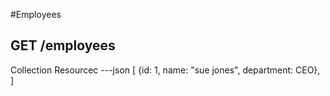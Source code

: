 #Employees

## GET /employees

Collection Resourcec
---json
[
    {id: 1, name: "sue jones", department: CEO},
]